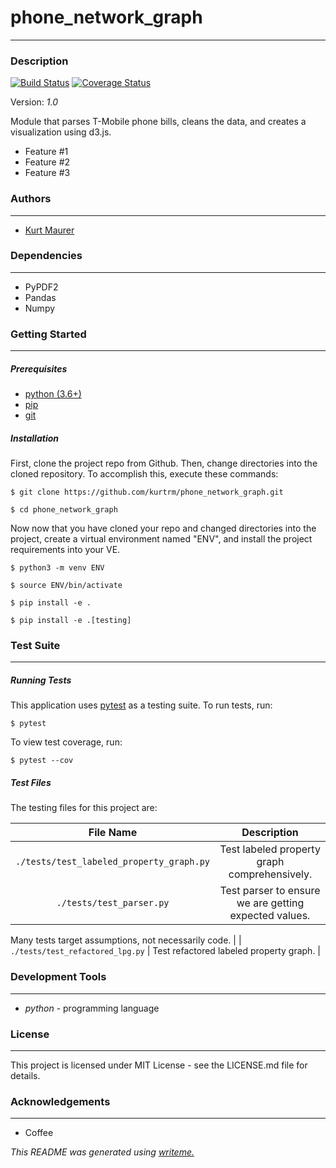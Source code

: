 # phone_network_graph
---
### Description
[![Build Status](https://travis-ci.org/kurtrm/phone_network_graph.svg?branch=master)](https://travis-ci.org/kurtrm/phone_network_graph) [![Coverage Status](https://coveralls.io/repos/github/kurtrm/phone_network_graph/badge.svg)](https://coveralls.io/github/kurtrm/phone_network_graph)

Version: *1.0*

Module that parses T-Mobile phone bills, cleans the data, and creates a visualization using d3.js.
* Feature #1
* Feature #2
* Feature #3

### Authors
---
* [Kurt Maurer](https://github.com/kurtrm/phone_network_graph)

### Dependencies
---
* PyPDF2
* Pandas
* Numpy

### Getting Started
---
##### *Prerequisites*
* [python (3.6+)](https://www.python.org/downloads/)
* [pip](https://pip.pypa.io/en/stable/)
* [git](https://git-scm.com/)

##### *Installation*
First, clone the project repo from Github. Then, change directories into the cloned repository. To accomplish this, execute these commands:

`$ git clone https://github.com/kurtrm/phone_network_graph.git`

`$ cd phone_network_graph`

Now now that you have cloned your repo and changed directories into the project, create a virtual environment named "ENV", and install the project requirements into your VE.

`$ python3 -m venv ENV`

`$ source ENV/bin/activate`

`$ pip install -e .`

`$ pip install -e .[testing]`

### Test Suite
---
##### *Running Tests*
This application uses [pytest](https://docs.pytest.org/en/latest/) as a testing suite. To run tests, run:

``$ pytest``

To view test coverage, run:

``$ pytest --cov``
##### *Test Files*
The testing files for this project are:

| File Name | Description |
|:---:|:---:|
| `./tests/test_labeled_property_graph.py` | Test labeled property graph comprehensively. |
| `./tests/test_parser.py` | Test parser to ensure we are getting expected values.

Many tests target assumptions, not necessarily code. |
| `./tests/test_refactored_lpg.py` | Test refactored labeled property graph. |

### Development Tools
---
* *python* - programming language

### License
---
This project is licensed under MIT License - see the LICENSE.md file for details.
### Acknowledgements
---
* Coffee

*This README was generated using [writeme.](https://github.com/chelseadole/write-me)*
